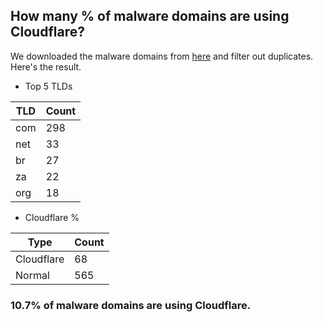 ## How many % of malware domains are using Cloudflare?


We downloaded the malware domains from [here](https://urlhaus.abuse.ch) and filter out duplicates.
Here's the result.


[//]: # (start replacement)


- Top 5 TLDs

| TLD | Count |
| --- | --- |
| com | 298 |
| net | 33 |
| br | 27 |
| za | 22 |
| org | 18 |


- Cloudflare %

| Type | Count |
| --- | --- |
| Cloudflare | 68 |
| Normal | 565 |


### 10.7% of malware domains are using Cloudflare.